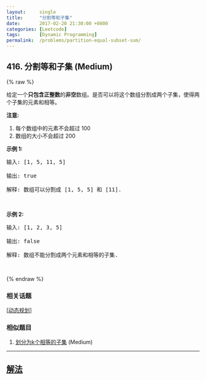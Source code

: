 ```yaml
---
layout:     single
title:      "分割等和子集"
date:       2017-02-20 21:30:00 +0800
categories: [Leetcode]
tags:       [Dynamic Programming]
permalink:  /problems/partition-equal-subset-sum/
---
```


## 416. 分割等和子集 (Medium)

{% raw %}

<p>给定一个<strong>只包含正整数</strong>的<strong>非空</strong>数组。是否可以将这个数组分割成两个子集，使得两个子集的元素和相等。</p>

<p><strong>注意:</strong></p>

<ol>
	<li>每个数组中的元素不会超过 100</li>
	<li>数组的大小不会超过 200</li>
</ol>

<p><strong>示例 1:</strong></p>

<pre>输入: [1, 5, 11, 5]

输出: true

解释: 数组可以分割成 [1, 5, 5] 和 [11].
</pre>

<p>&nbsp;</p>

<p><strong>示例&nbsp;2:</strong></p>

<pre>输入: [1, 2, 3, 5]

输出: false

解释: 数组不能分割成两个元素和相等的子集.
</pre>

<p>&nbsp;</p>

{% endraw %}

### 相关话题
  [[动态规划](https://github.com/openset/leetcode/tree/master/tag/dynamic-programming/README.md)]

### 相似题目
  1. [划分为k个相等的子集](/problems/partition-to-k-equal-sum-subsets) (Medium)

---

## [解法](https://github.com/openset/leetcode/tree/master/problems/partition-equal-subset-sum)
